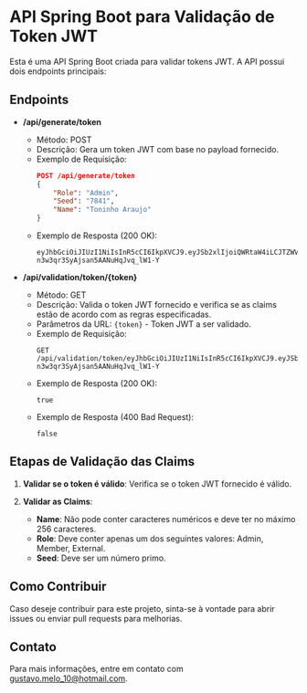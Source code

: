 # API Spring Boot para Validação de Token JWT

Esta é uma API Spring Boot criada para validar tokens JWT. A API possui dois endpoints principais:

## Endpoints

- **/api/generate/token**
  - Método: POST
  - Descrição: Gera um token JWT com base no payload fornecido.
  - Exemplo de Requisição:
    ```json
    POST /api/generate/token
    {
        "Role": "Admin",
        "Seed": "7841",
        "Name": "Toninho Araujo"
    }
    ```
  - Exemplo de Resposta (200 OK):
    ```
    eyJhbGciOiJIUzI1NiIsInR5cCI6IkpXVCJ9.eyJSb2xlIjoiQWRtaW4iLCJTZWVkIjoiNzg0MSIsIk5hbWUiOiJUb25pbmhvIEFyYXVqbyJ9.GDT7UYeUx5c1-n3w3qr3SyAjsan5AANuHqJvq_lW1-Y
    ```

- **/api/validation/token/{token}**
  - Método: GET
  - Descrição: Valida o token JWT fornecido e verifica se as claims estão de acordo com as regras especificadas.
  - Parâmetros da URL: `{token}` - Token JWT a ser validado.
  - Exemplo de Requisição:
    ```url
    GET /api/validation/token/eyJhbGciOiJIUzI1NiIsInR5cCI6IkpXVCJ9.eyJSb2xlIjoiQWRtaW4iLCJTZWVkIjoiNzg0MSIsIk5hbWUiOiJUb25pbmhvIEFyYXVqbyJ9.GDT7UYeUx5c1-n3w3qr3SyAjsan5AANuHqJvq_lW1-Y
    ```
  - Exemplo de Resposta (200 OK):
    ```
    true
    ```
  - Exemplo de Resposta (400 Bad Request):
    ```
    false
    ```

## Etapas de Validação das Claims

1. **Validar se o token é válido**: Verifica se o token JWT fornecido é válido.

2. **Validar as Claims**:
   - **Name**: Não pode conter caracteres numéricos e deve ter no máximo 256 caracteres.
   - **Role**: Deve conter apenas um dos seguintes valores: Admin, Member, External.
   - **Seed**: Deve ser um número primo.

## Como Contribuir

Caso deseje contribuir para este projeto, sinta-se à vontade para abrir issues ou enviar pull requests para melhorias.

## Contato

Para mais informações, entre em contato com [gustavo.melo_10@hotmail.com](mailto:gustavo.melo_10@hotmail.com).
